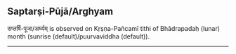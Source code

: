 ## Saptarṣi-Pūjā/Arghyam
सप्तर्षि-पूजा/अर्घ्यम् is observed on Kṛṣṇa-Pañcamī tithi of Bhādrapadaḥ (lunar) month (sunrise (default)/puurvaviddha (default)).



---
